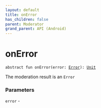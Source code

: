 ```yaml
---
layout: default
title: onError
has_children: false
parent: Moderator
grand_parent: API (Android)
---
```


# onError

`abstract fun onError(error: `[`Error`](https://kotlinlang.org/api/latest/jvm/stdlib/kotlin/-error/index.html)`): `[`Unit`](https://kotlinlang.org/api/latest/jvm/stdlib/kotlin/-unit/index.html)

The moderation result is an `Error`

### Parameters

`error` -